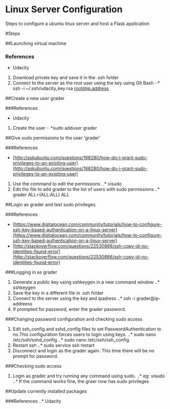 # Linux Server Configuration
Steps to configure a ubuntu linux server and host a Flask application

#Steps

##Launching virtual machine

### References
* Udacity

1. Download private key and save it in the .ssh folder
2. Connect to the server as the root user using the key using Git Bash
⋅⋅* ssh -i ~/.ssh/udacity_key.rsa root@ip.address

##Create a new user grader

###References
* Udacity

1. Create the user
⋅⋅ *sudo adduser grader 

##Give sudo permissions to the user 'grader'

###References
* [http://askubuntu.com/questions/168280/how-do-i-grant-sudo-privileges-to-an-existing-user](http://askubuntu.com/questions/168280/how-do-i-grant-sudo-privileges-to-an-existing-user)

1. Use the command to edit the permissions
..* visudo 
2. Edit the file to add grader to the list of users with sudo permissions
..* grader ALL=(ALL:ALL) ALL 

##Login as grader and test sudo privileges

###References
* [https://www.digitalocean.com/community/tutorials/how-to-configure-ssh-key-based-authentication-on-a-linux-server](https://www.digitalocean.com/community/tutorials/how-to-configure-ssh-key-based-authentication-on-a-linux-server)
* [http://stackoverflow.com/questions/22530886/ssh-copy-id-no-identities-found-error](http://stackoverflow.com/questions/22530886/ssh-copy-id-no-identities-found-error)

###Logging in as grader
1. Generate a public key using sshkeygen in a new command window
..* sshkeygen 
2. Save the key in a different file in .ssh folder
3. Connect to the server using the key and ipadress
..* ssh -i grader@ip-addreess 
4. If prompted for password, enter the grader password.

###Changing password configuration and checking sudo access
1. Edit ssh_config and sshd_config files to set PasswordAuthentication to no.This configuration forces users to login using keys.
..* sudo nano /etc/ssh/sshd_config 
..* sudo nano /etc/ssh/ssh_config 
2. Restart ssh
..* sudo service ssh restart 
3. Disconnect and login as the grader again. This time there will be no prompt for password.

###Checking sudo access
1. Login as grader and try running any command using sudo.
..* eg: visudo 
..* If the command works fine, the graer now has sudo privileges 

##Update currently installed packages

###References
..* Udacity 


